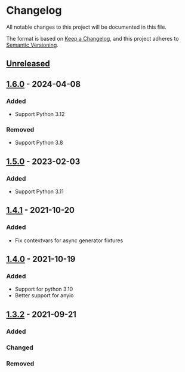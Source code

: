# Changelog
All notable changes to this project will be documented in this file.

The format is based on [Keep a Changelog](https://keepachangelog.com/en/1.0.0/),
and this project adheres to [Semantic Versioning](https://semver.org/spec/v2.0.0.html).

## [Unreleased]

## [1.6.0] - 2024-04-08
### Added
- Support Python 3.12

### Removed
- Support Python 3.8

## [1.5.0] - 2023-02-03
### Added
- Support Python 3.11

## [1.4.1] - 2021-10-20
### Added
- Fix contextvars for async generator fixtures

## [1.4.0] - 2021-10-19
### Added
- Support for python 3.10
- Better support for anyio

## [1.3.2] - 2021-09-21
### Added

### Changed

### Removed


[Unreleased]: https://github.com/klen/muffin-databases/compare/1.6.0...HEAD
[1.6.0]: https://github.com/klen/muffin-databases/compare/1.5.0...1.6.0
[1.5.0]: https://github.com/klen/muffin-databases/compare/1.4.1...1.5.0
[1.4.1]: https://github.com/klen/muffin-databases/compare/1.4.1...1.5.0
[1.4.1]: https://github.com/klen/muffin-databases/compare/1.4.0...1.4.1
[1.4.0]: https://github.com/klen/muffin-databases/compare/1.3.2...1.4.0
[1.3.2]: https://github.com/klen/muffin-databases/compare/0.1.0...1.3.2
[0.1.0]: https://github.com/olivierlacan/keep-a-changelog/releases/tag/0.1.0
